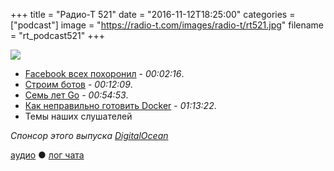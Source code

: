 +++
title = "Радио-Т 521"
date = "2016-11-12T18:25:00"
categories = ["podcast"]
image = "https://radio-t.com/images/radio-t/rt521.jpg"
filename = "rt_podcast521"
+++

![](https://radio-t.com/images/radio-t/rt521.jpg)

- [Facebook всех похоронил](http://www.theverge.com/2016/11/11/13602824/facebook-just-killed-everyone) - *00:02:16*.
- [Строим ботов](https://github.com/umputun/rt-bot) - *00:12:09*.
- [Семь лет Go](https://blog.golang.org/7years) - *00:54:53*.
- [Как неправильно готовить Docker](https://www.voxxed.com/blog/2016/11/docker-container-anti-patterns/) - *01:13:22*.
- Темы наших слушателей

_Спонсор этого выпуска [DigitalOcean](https://www.digitalocean.com)_

[аудио](http://cdn.radio-t.com/rt_podcast521.mp3) ● [лог чата](http://chat.radio-t.com/logs/radio-t-521.html)
<audio src="http://cdn.radio-t.com/rt_podcast521.mp3" preload="none"></audio>
